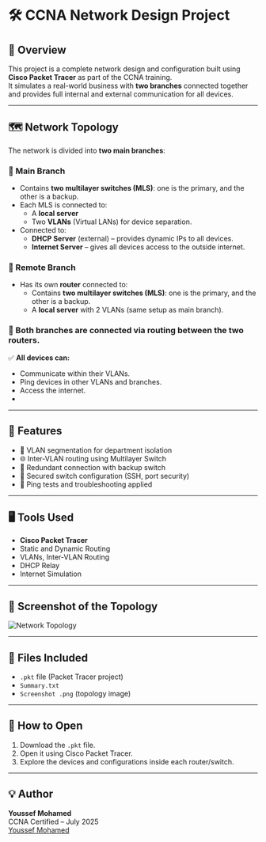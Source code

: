 # 🛠️ CCNA Network Design Project

## 📌 Overview

This project is a complete network design and configuration built using **Cisco Packet Tracer** as part of the CCNA training.  
It simulates a real-world business with **two branches** connected together and provides full internal and external communication for all devices.

---

## 🗺️ Network Topology

The network is divided into **two main branches**:

### 🔹 Main Branch
- Contains **two multilayer switches (MLS)**: one is the primary, and the other is a backup.
- Each MLS is connected to:
  - A **local server**
  - Two **VLANs** (Virtual LANs) for device separation.
- Connected to:
  - **DHCP Server** (external) – provides dynamic IPs to all devices.
  - **Internet Server** – gives all devices access to the outside internet.

### 🔹 Remote Branch
- Has its own **router** connected to:
  - Contains **two multilayer switches (MLS)**: one is the primary, and the other is a backup.
  - A **local server** with 2 VLANs (same setup as main branch).

### 🔁 Both branches are connected via **routing between the two routers**.

✅ **All devices can:**
- Communicate within their VLANs.
- Ping devices in other VLANs and branches.
- Access the internet.
- 
---

## 📌 Features

- 🔌 VLAN segmentation for department isolation  
- 🌐 Inter-VLAN routing using Multilayer Switch  
- 🔁 Redundant connection with backup switch  
- 🔐 Secured switch configuration (SSH, port security)  
- 🧪 Ping tests and troubleshooting applied  

---

## 🖥️ Tools Used
- **Cisco Packet Tracer**
- Static and Dynamic Routing
- VLANs, Inter-VLAN Routing
- DHCP Relay
- Internet Simulation

---

## 📸 Screenshot of the Topology

![Network Topology](Network/Screenshot.png)

---

## 📂 Files Included

- `.pkt` file (Packet Tracer project)
- `Summary.txt` 
- `Screenshot .png` (topology image)

---

## 🚀 How to Open

1. Download the `.pkt` file.
2. Open it using Cisco Packet Tracer.
3. Explore the devices and configurations inside each router/switch.

---

## 💡 Author

**Youssef Mohamed**  
CCNA Certified – July 2025  
[Youssef Mohamed](https://www.linkedin.com/in/youssef-mohamed00/)

